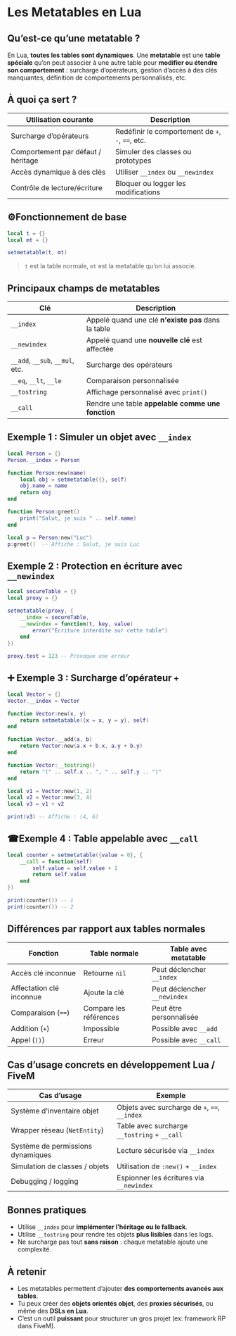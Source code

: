 
# Les Metatables en Lua

## Qu’est-ce qu’une metatable ?
En Lua, **toutes les tables sont dynamiques**. Une **metatable** est une **table spéciale** qu’on peut associer à une autre table pour **modifier ou étendre son comportement** : surcharge d’opérateurs, gestion d’accès à des clés manquantes, définition de comportements personnalisés, etc.

## À quoi ça sert ?

| Utilisation courante                | Description |
|------------------------------------|-------------|
| Surcharge d’opérateurs             | Redéfinir le comportement de `+`, `-`, `==`, etc. |
| Comportement par défaut / héritage | Simuler des classes ou prototypes |
| Accès dynamique à des clés         | Utiliser `__index` ou `__newindex` |
| Contrôle de lecture/écriture       | Bloquer ou logger les modifications |

## ⚙Fonctionnement de base

```lua
local t = {}
local mt = {}

setmetatable(t, mt)
```

> `t` est la table normale, `mt` est la metatable qu’on lui associe.

## Principaux champs de metatables

| Clé        | Description |
|------------|-------------|
| `__index`  | Appelé quand une clé **n'existe pas** dans la table |
| `__newindex` | Appelé quand une **nouvelle clé** est affectée |
| `__add`, `__sub`, `__mul`, etc. | Surcharge des opérateurs |
| `__eq`, `__lt`, `__le` | Comparaison personnalisée |
| `__tostring` | Affichage personnalisé avec `print()` |
| `__call` | Rendre une table **appelable comme une fonction** |

## Exemple 1 : Simuler un objet avec `__index`

```lua
local Person = {}
Person.__index = Person

function Person:new(name)
    local obj = setmetatable({}, self)
    obj.name = name
    return obj
end

function Person:greet()
    print("Salut, je suis " .. self.name)
end

local p = Person:new("Luc")
p:greet()  -- Affiche : Salut, je suis Luc
```

## Exemple 2 : Protection en écriture avec `__newindex`

```lua
local secureTable = {}
local proxy = {}

setmetatable(proxy, {
    __index = secureTable,
    __newindex = function(t, key, value)
        error("Écriture interdite sur cette table")
    end
})

proxy.test = 123 -- Provoque une erreur
```

## ➕ Exemple 3 : Surcharge d’opérateur `+`

```lua
local Vector = {}
Vector.__index = Vector

function Vector:new(x, y)
    return setmetatable({x = x, y = y}, self)
end

function Vector.__add(a, b)
    return Vector:new(a.x + b.x, a.y + b.y)
end

function Vector:__tostring()
    return "(" .. self.x .. ", " .. self.y .. ")"
end

local v1 = Vector:new(1, 2)
local v2 = Vector:new(3, 4)
local v3 = v1 + v2

print(v3) -- Affiche : (4, 6)
```

## ☎Exemple 4 : Table appelable avec `__call`

```lua
local counter = setmetatable({value = 0}, {
    __call = function(self)
        self.value = self.value + 1
        return self.value
    end
})

print(counter()) -- 1
print(counter()) -- 2
```

## Différences par rapport aux tables normales

| Fonction | Table normale | Table avec metatable |
|----------|----------------|-----------------------|
| Accès clé inconnue | Retourne `nil` | Peut déclencher `__index` |
| Affectation clé inconnue | Ajoute la clé | Peut déclencher `__newindex` |
| Comparaison (`==`) | Compare les références | Peut être personnalisée |
| Addition (`+`) | Impossible | Possible avec `__add` |
| Appel (`()`) | Erreur | Possible avec `__call` |

## Cas d’usage concrets en développement Lua / FiveM

| Cas d’usage                        | Exemple |
|------------------------------------|---------|
| Système d'inventaire objet         | Objets avec surcharge de `+`, `==`, `__index` |
| Wrapper réseau (`NetEntity`)       | Table avec surcharge `__tostring` + `__call` |
| Système de permissions dynamiques  | Lecture sécurisée via `__index` |
| Simulation de classes / objets     | Utilisation de `:new()` + `__index` |
| Debugging / logging                | Espionner les écritures via `__newindex` |

## Bonnes pratiques

- Utilise `__index` pour **implémenter l’héritage ou le fallback**.
- Utilise `__tostring` pour rendre tes objets **plus lisibles** dans les logs.
- Ne surcharge pas tout **sans raison** : chaque metatable ajoute une complexité.

## À retenir

- Les metatables permettent d’ajouter **des comportements avancés aux tables**.
- Tu peux créer des **objets orientés objet**, des **proxies sécurisés**, ou même des **DSLs en Lua**.
- C’est un outil **puissant** pour structurer un gros projet (ex: framework RP dans FiveM).

